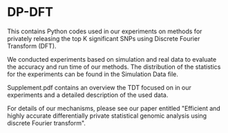 # DP-DFT

This contains Python codes used in our experiments on methods for privately releasing the top K significant SNPs using Discrete Fourier Transform (DFT).

We conducted experiments based on simulation and real data to evaluate the accuracy and run time of our methods. The distribution of the statistics for the experiments can be found in the Simulation Data file. 

Supplement.pdf contains an overview the TDT focused on in our experiments and a detailed description of the used data.

For details of our mechanisms, please see our paper entitled "Efficient and highly accurate differentially private statistical genomic analysis using discrete Fourier transform".
